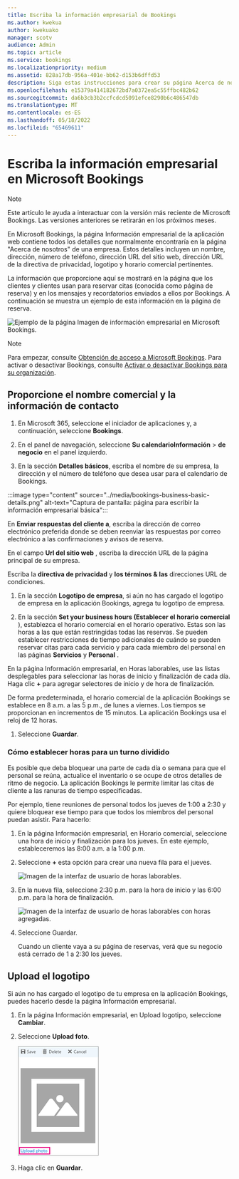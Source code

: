```yaml
---
title: Escriba la información empresarial de Bookings
ms.author: kwekua
author: kwekuako
manager: scotv
audience: Admin
ms.topic: article
ms.service: bookings
ms.localizationpriority: medium
ms.assetid: 828a17db-956a-401e-bb62-d153b6dffd53
description: Siga estas instrucciones para crear su página Acerca de nosotros, incluido el nombre de la empresa, la dirección, el número de teléfono, la dirección URL del sitio web, el logotipo y el horario comercial en Microsoft Bookings.
ms.openlocfilehash: e15379a414182672bd7a0372ea5c55ffbc482b62
ms.sourcegitcommit: da6b3cb3b2ccfcdcd5091efce8290b6c486547db
ms.translationtype: MT
ms.contentlocale: es-ES
ms.lasthandoff: 05/18/2022
ms.locfileid: "65469611"
---
```

# <a name="enter-your-business-information-in-microsoft-bookings"></a>Escriba la información empresarial en Microsoft Bookings

> [!NOTE]
> Este artículo le ayuda a interactuar con la versión más reciente de Microsoft Bookings. Las versiones anteriores se retirarán en los próximos meses.

En Microsoft Bookings, la página Información empresarial de la aplicación web contiene todos los detalles que normalmente encontraría en la página "Acerca de nosotros" de una empresa. Estos detalles incluyen un nombre, dirección, número de teléfono, dirección URL del sitio web, dirección URL de la directiva de privacidad, logotipo y horario comercial pertinentes.

La información que proporcione aquí se mostrará en la página que los clientes y clientes usan para reservar citas (conocida como página de reserva) y en los mensajes y recordatorios enviados a ellos por Bookings. A continuación se muestra un ejemplo de esta información en la página de reserva.

   ![Ejemplo de la página Imagen de información empresarial en Microsoft Bookings.](../media/bookings-business-info-2.png)

> [!NOTE]
> Para empezar, consulte [Obtención de acceso a Microsoft Bookings](get-access.md). Para activar o desactivar Bookings, consulte [Activar o desactivar Bookings para su organización](turn-bookings-on-or-off.md).

## <a name="provide-business-name-and-contact-information"></a>Proporcione el nombre comercial y la información de contacto

1. En Microsoft 365, seleccione el iniciador de aplicaciones y, a continuación, seleccione **Bookings**.

1. En el panel de navegación, seleccione **Su calendarioInformación** >  **de negocio** en el panel izquierdo.

1. En la sección **Detalles básicos**, escriba el nombre de su empresa, la dirección y el número de teléfono que desea usar para el calendario de Bookings.

:::image type="content" source="../media/bookings-business-basic-details.png" alt-text="Captura de pantalla: página para escribir la información empresarial básica":::

En **Enviar respuestas del cliente a**, escriba la dirección de correo electrónico preferida donde se deben reenviar las respuestas por correo electrónico a las confirmaciones y avisos de reserva.

En el campo **Url del sitio web** , escriba la dirección URL de la página principal de su empresa.

Escriba la **directiva de privacidad** y **los términos & las** direcciones URL de condiciones.

1. En la sección **Logotipo de empresa**, si aún no has cargado el logotipo de empresa en la aplicación Bookings, agrega tu logotipo de empresa.

1. En la sección **Set your business hours (Establecer el horario comercial** ), establezca el horario comercial en el horario operativo. Estas son las horas a las que están restringidas todas las reservas. Se pueden establecer restricciones de tiempo adicionales de cuándo se pueden reservar citas para cada servicio y para cada miembro del personal en las páginas **Servicios** y **Personal** .

En la página Información empresarial, en Horas laborables, use las listas desplegables para seleccionar las horas de inicio y finalización de cada día. Haga clic **+** para agregar selectores de inicio y de hora de finalización.

De forma predeterminada, el horario comercial de la aplicación Bookings se establece en 8 a.m. a las 5 p.m., de lunes a viernes. Los tiempos se proporcionan en incrementos de 15 minutos. La aplicación Bookings usa el reloj de 12 horas.

1. Seleccione **Guardar**.

### <a name="how-to-set-hours-for-a-split-shift"></a>Cómo establecer horas para un turno dividido

Es posible que deba bloquear una parte de cada día o semana para que el personal se reúna, actualice el inventario o se ocupe de otros detalles de ritmo de negocio. La aplicación Bookings le permite limitar las citas de cliente a las ranuras de tiempo especificadas.

Por ejemplo, tiene reuniones de personal todos los jueves de 1:00 a 2:30 y quiere bloquear ese tiempo para que todos los miembros del personal puedan asistir. Para hacerlo:

1. En la página Información empresarial, en Horario comercial, seleccione una hora de inicio y finalización para los jueves. En este ejemplo, estableceremos las 8:00 a.m. a la 1:00 p.m.

1. Seleccione **+** esta opción para crear una nueva fila para el jueves.

   ![Imagen de la interfaz de usuario de horas laborables.](../media/bookings-split-shift-1.png)

1. En la nueva fila, seleccione 2:30 p.m. para la hora de inicio y las 6:00 p.m. para la hora de finalización.

   ![Imagen de la interfaz de usuario de horas laborables con horas agregadas.](../media/bookings-split-shift-hours-1.png)

1. Seleccione Guardar.

    Cuando un cliente vaya a su página de reservas, verá que su negocio está cerrado de 1 a 2:30 los jueves.

## <a name="upload-your-logo"></a>Upload el logotipo

Si aún no has cargado el logotipo de tu empresa en la aplicación Bookings, puedes hacerlo desde la página Información empresarial.

1. En la página Información empresarial, en Upload logotipo, seleccione **Cambiar**.

1. Seleccione **Upload foto**.

   ![Imagen del botón cargar foto.](../media/bookings-upload-photo.png)

1. Haga clic en **Guardar**.
